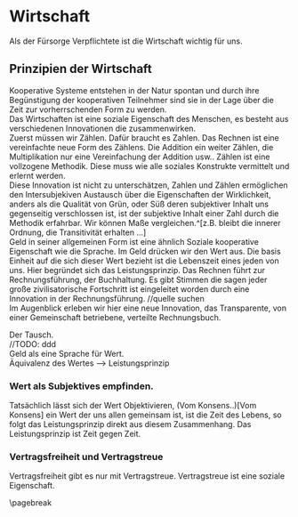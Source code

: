 # Wirtschaft

Als der Fürsorge Verpflichtete ist die Wirtschaft wichtig für uns.  



## Prinzipien der Wirtschaft

Kooperative Systeme entstehen in der Natur spontan und durch ihre Begünstigung der kooperativen Teilnehmer sind sie in der Lage über die Zeit zur vorherrschenden Form zu werden.  
Das Wirtschaften ist eine soziale Eigenschaft des Menschen, es besteht aus verschiedenen Innovationen die zusammenwirken.  
Zuerst müssen wir Zählen. Dafür braucht es Zahlen. Das Rechnen ist eine vereinfachte neue Form des Zählens. Die Addition ein weiter Zählen, die Multiplikation nur eine Vereinfachung der Addition usw.. Zählen ist eine vollzogene Methodik. Diese muss wie alle soziales Konstrukte vermittelt und erlernt werden.  
Diese Innovation ist nicht zu unterschätzen, Zahlen und Zählen ermöglichen den Intersubjekiven Austausch über die Eigenschaften der Wirklichkeit, anders als die Qualität von Grün, oder Süß deren subjektiver Inhalt uns gegenseitig verschlossen ist, ist der subjektive Inhalt einer Zahl durch die Methodik erfahrbar. Wir können Maße vergleichen.^[z.B. bleibt die innerer Ordnung, die Transitivität erhalten ...]  
Geld in seiner allgemeinen Form ist eine ähnlich Soziale kooperative Eigenschaft wie die Sprache. Im Geld drücken wir den Wert aus. Die basis Einheit auf die sich dieser Wert bezieht ist die Lebenszeit eines jeden von uns. Hier begründet sich das Leistungsprinzip. 
Das Rechnen führt zur Rechnungsführung, der Buchhaltung. Es gibt Stimmen die sagen jeder große zivilisatorische Fortschritt ist eingeleitet worden durch eine Innovation in der Rechnungsführung. //quelle suchen  
Im Augenblick erleben wir hier eine neue Innovation, das Transparente, von einer Gemeinschaft betriebene, verteilte Rechnungsbuch.  

Der Tausch.  
//TODO: ddd  
Geld als eine Sprache für Wert.  
Äquivalenz des Wertes --> Leistungsprinzip


### Wert als Subjektives empfinden.  

Tatsächlich lässt sich der Wert Objektivieren, (Vom Konsens..)[Vom Konsens] ein Wert der uns allen gemeinsam ist, ist die Zeit des Lebens, so folgt das Leistungsprinzip direkt aus diesem Zusammenhang. Das Leistungsprinzip ist Zeit gegen Zeit.



### Vertragsfreiheit und Vertragstreue

Vertragsfreiheit gibt es nur mit Vertragstreue. Vertragstreue ist eine soziale Eigenschaft.


\pagebreak
